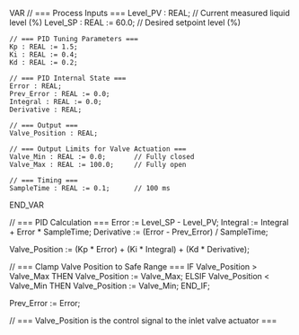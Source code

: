 VAR
    // === Process Inputs ===
    Level_PV : REAL;               // Current measured liquid level (%)
    Level_SP : REAL := 60.0;       // Desired setpoint level (%)

    // === PID Tuning Parameters ===
    Kp : REAL := 1.5;
    Ki : REAL := 0.4;
    Kd : REAL := 0.2;

    // === PID Internal State ===
    Error : REAL;
    Prev_Error : REAL := 0.0;
    Integral : REAL := 0.0;
    Derivative : REAL;

    // === Output ===
    Valve_Position : REAL;

    // === Output Limits for Valve Actuation ===
    Valve_Min : REAL := 0.0;       // Fully closed
    Valve_Max : REAL := 100.0;     // Fully open

    // === Timing ===
    SampleTime : REAL := 0.1;      // 100 ms
END_VAR

// === PID Calculation ===
Error := Level_SP - Level_PV;
Integral := Integral + Error * SampleTime;
Derivative := (Error - Prev_Error) / SampleTime;

Valve_Position := (Kp * Error) + (Ki * Integral) + (Kd * Derivative);

// === Clamp Valve Position to Safe Range ===
IF Valve_Position > Valve_Max THEN
    Valve_Position := Valve_Max;
ELSIF Valve_Position < Valve_Min THEN
    Valve_Position := Valve_Min;
END_IF;

Prev_Error := Error;

// === Valve_Position is the control signal to the inlet valve actuator ===
